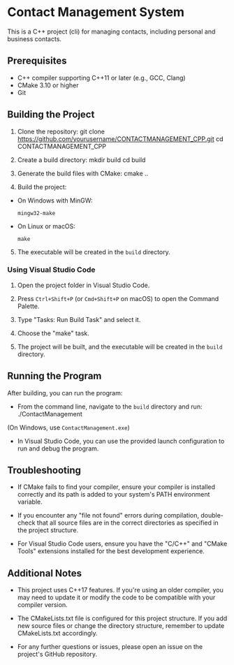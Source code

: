# Contact Management System

This is a C++ project (cli) for managing contacts, including personal and business contacts.

## Prerequisites

- C++ compiler supporting C++11 or later (e.g., GCC, Clang)
- CMake 3.10 or higher
- Git

## Building the Project

1. Clone the repository:
git clone https://github.com/yourusername/CONTACTMANAGEMENT_CPP.git
cd CONTACTMANAGEMENT_CPP

2. Create a build directory:
mkdir build
cd build

3. Generate the build files with CMake:
cmake ..

4. Build the project:
- On Windows with MinGW:
  ```
  mingw32-make
  ```
- On Linux or macOS:
  ```
  make
  ```

5. The executable will be created in the `build` directory.

### Using Visual Studio Code

1. Open the project folder in Visual Studio Code.

2. Press `Ctrl+Shift+P` (or `Cmd+Shift+P` on macOS) to open the Command Palette.

3. Type "Tasks: Run Build Task" and select it.

4. Choose the "make" task.

5. The project will be built, and the executable will be created in the `build` directory.

## Running the Program

After building, you can run the program:

- From the command line, navigate to the `build` directory and run:
./ContactManagement

(On Windows, use `ContactManagement.exe`)

- In Visual Studio Code, you can use the provided launch configuration to run and debug the program.

## Troubleshooting

- If CMake fails to find your compiler, ensure your compiler is installed correctly and its path is added to your system's PATH environment variable.

- If you encounter any "file not found" errors during compilation, double-check that all source files are in the correct directories as specified in the project structure.

- For Visual Studio Code users, ensure you have the "C/C++" and "CMake Tools" extensions installed for the best development experience.

## Additional Notes

- This project uses C++17 features. If you're using an older compiler, you may need to update it or modify the code to be compatible with your compiler version.

- The CMakeLists.txt file is configured for this project structure. If you add new source files or change the directory structure, remember to update CMakeLists.txt accordingly.

- For any further questions or issues, please open an issue on the project's GitHub repository.
